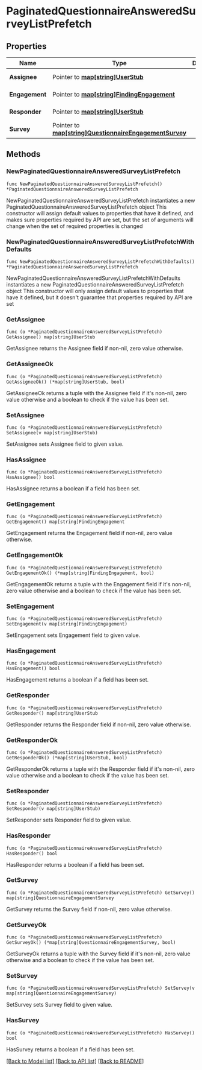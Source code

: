 # PaginatedQuestionnaireAnsweredSurveyListPrefetch

## Properties

Name | Type | Description | Notes
------------ | ------------- | ------------- | -------------
**Assignee** | Pointer to [**map[string]UserStub**](UserStub.md) |  | [optional] [readonly] 
**Engagement** | Pointer to [**map[string]FindingEngagement**](FindingEngagement.md) |  | [optional] [readonly] 
**Responder** | Pointer to [**map[string]UserStub**](UserStub.md) |  | [optional] [readonly] 
**Survey** | Pointer to [**map[string]QuestionnaireEngagementSurvey**](QuestionnaireEngagementSurvey.md) |  | [optional] [readonly] 

## Methods

### NewPaginatedQuestionnaireAnsweredSurveyListPrefetch

`func NewPaginatedQuestionnaireAnsweredSurveyListPrefetch() *PaginatedQuestionnaireAnsweredSurveyListPrefetch`

NewPaginatedQuestionnaireAnsweredSurveyListPrefetch instantiates a new PaginatedQuestionnaireAnsweredSurveyListPrefetch object
This constructor will assign default values to properties that have it defined,
and makes sure properties required by API are set, but the set of arguments
will change when the set of required properties is changed

### NewPaginatedQuestionnaireAnsweredSurveyListPrefetchWithDefaults

`func NewPaginatedQuestionnaireAnsweredSurveyListPrefetchWithDefaults() *PaginatedQuestionnaireAnsweredSurveyListPrefetch`

NewPaginatedQuestionnaireAnsweredSurveyListPrefetchWithDefaults instantiates a new PaginatedQuestionnaireAnsweredSurveyListPrefetch object
This constructor will only assign default values to properties that have it defined,
but it doesn't guarantee that properties required by API are set

### GetAssignee

`func (o *PaginatedQuestionnaireAnsweredSurveyListPrefetch) GetAssignee() map[string]UserStub`

GetAssignee returns the Assignee field if non-nil, zero value otherwise.

### GetAssigneeOk

`func (o *PaginatedQuestionnaireAnsweredSurveyListPrefetch) GetAssigneeOk() (*map[string]UserStub, bool)`

GetAssigneeOk returns a tuple with the Assignee field if it's non-nil, zero value otherwise
and a boolean to check if the value has been set.

### SetAssignee

`func (o *PaginatedQuestionnaireAnsweredSurveyListPrefetch) SetAssignee(v map[string]UserStub)`

SetAssignee sets Assignee field to given value.

### HasAssignee

`func (o *PaginatedQuestionnaireAnsweredSurveyListPrefetch) HasAssignee() bool`

HasAssignee returns a boolean if a field has been set.

### GetEngagement

`func (o *PaginatedQuestionnaireAnsweredSurveyListPrefetch) GetEngagement() map[string]FindingEngagement`

GetEngagement returns the Engagement field if non-nil, zero value otherwise.

### GetEngagementOk

`func (o *PaginatedQuestionnaireAnsweredSurveyListPrefetch) GetEngagementOk() (*map[string]FindingEngagement, bool)`

GetEngagementOk returns a tuple with the Engagement field if it's non-nil, zero value otherwise
and a boolean to check if the value has been set.

### SetEngagement

`func (o *PaginatedQuestionnaireAnsweredSurveyListPrefetch) SetEngagement(v map[string]FindingEngagement)`

SetEngagement sets Engagement field to given value.

### HasEngagement

`func (o *PaginatedQuestionnaireAnsweredSurveyListPrefetch) HasEngagement() bool`

HasEngagement returns a boolean if a field has been set.

### GetResponder

`func (o *PaginatedQuestionnaireAnsweredSurveyListPrefetch) GetResponder() map[string]UserStub`

GetResponder returns the Responder field if non-nil, zero value otherwise.

### GetResponderOk

`func (o *PaginatedQuestionnaireAnsweredSurveyListPrefetch) GetResponderOk() (*map[string]UserStub, bool)`

GetResponderOk returns a tuple with the Responder field if it's non-nil, zero value otherwise
and a boolean to check if the value has been set.

### SetResponder

`func (o *PaginatedQuestionnaireAnsweredSurveyListPrefetch) SetResponder(v map[string]UserStub)`

SetResponder sets Responder field to given value.

### HasResponder

`func (o *PaginatedQuestionnaireAnsweredSurveyListPrefetch) HasResponder() bool`

HasResponder returns a boolean if a field has been set.

### GetSurvey

`func (o *PaginatedQuestionnaireAnsweredSurveyListPrefetch) GetSurvey() map[string]QuestionnaireEngagementSurvey`

GetSurvey returns the Survey field if non-nil, zero value otherwise.

### GetSurveyOk

`func (o *PaginatedQuestionnaireAnsweredSurveyListPrefetch) GetSurveyOk() (*map[string]QuestionnaireEngagementSurvey, bool)`

GetSurveyOk returns a tuple with the Survey field if it's non-nil, zero value otherwise
and a boolean to check if the value has been set.

### SetSurvey

`func (o *PaginatedQuestionnaireAnsweredSurveyListPrefetch) SetSurvey(v map[string]QuestionnaireEngagementSurvey)`

SetSurvey sets Survey field to given value.

### HasSurvey

`func (o *PaginatedQuestionnaireAnsweredSurveyListPrefetch) HasSurvey() bool`

HasSurvey returns a boolean if a field has been set.


[[Back to Model list]](../README.md#documentation-for-models) [[Back to API list]](../README.md#documentation-for-api-endpoints) [[Back to README]](../README.md)


